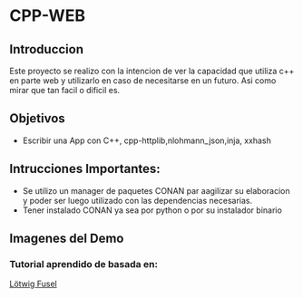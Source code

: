 # CPP-WEB
## Introduccion
Este proyecto se realizo con la intencion de ver la capacidad que utiliza c++ en parte web y utilizarlo en caso de necesitarse en un futuro. Asi como mirar que tan facil o dificil es.

## Objetivos
- Escribir una App con C++, cpp-httplib,nlohmann_json,inja, xxhash
## Intrucciones Importantes:
- Se utilizo un manager de paquetes CONAN par aagilizar su elaboracion y poder ser luego utilizado con las dependencias necesarias.
- Tener instalado CONAN ya sea por python o por su instalador binario

## Imagenes del Demo


### Tutorial aprendido de basada en:
[Lötwig Fusel](https://www.youtube.com/watch?v=ogtjetYs7oc)
